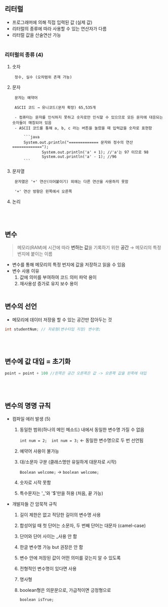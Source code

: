 ## 리터럴

- 프로그래머에 의해 직접 입력된 값 (실제 값)
- 리터럴의 종류에 따라 사용할 수 있는 연산자가 다름
- 리터럴 값을 산술연산 가능
<br><br>
### 리터럴의 종류 (4)
1. 숫자

        정수, 실수 (오차범위 존재 가능)
        
2. 문자

        문자는 예약어

        ASCII 코드 → 유니코드(문자 확장) 65,535개

        - 컴퓨터는 문자를 인식하지 못하고 숫자로만 인식할 수 있으므로 모든 문자에 대응되는 숫자들이 매칭되어 있음
        - ASCII 코드를 통해 a, b, c 라는 버튼을 눌렀을 때 입력값을 숫자로 표현함

            ```java
            System.out.println("============= 문자와 정수의 연산 =============");
            		System.out.println('a' + 1); //'a'는 97 이므로 98
            		System.out.println('a' - 1); //96
            ```
3. 문자열

        문자열은 '+' 연산(이어붙이기) 외에는 다른 연산을 사용하지 못함

        '+' 연산 방향은 왼쪽에서 오른쪽


4. 논리

<br><br>
## 변수

> 메모리(RAM)에 시간에 따라 **변하는 값**을 기록하기 위한 **공간** → 메모리의 특정 번지에 붙이는 이름

- 변수를 통해 메모리의 특정 번지에 값을 저장하고 읽을 수 있음
- 변수 사용 이유
    1. 값에 의미를 부여하여 코드 의미 파악 용이
    2.  재사용성 증가로 유지 보수 용이
<br><br>
## 변수의 선언

- 메모리에 데이터 저장을 할 수 있는 공간만 잡아두는 것

```java
int studentNum; // 자료형(변수타입 지정) 변수명;
```
<br><br>
## 변수에 값 대입 = 초기화

```java
point = point + 100 //왼쪽은 공간 오른쪽은 값 -> 오른쪽 값을 왼쪽에 대입
```
<br><br>
## 변수의 명명 규칙

- 컴파일 에러 발생 (5)
    1. 동일한 범위(하나의 메인 메소드) 내에서 동일한 변수명 가질 수 없음

        `int num = 2;  int num = 3;`   ←  동일한 변수명으로 두 번 선언됨

    2. 예약어 사용이 불가능 
        

    3. 대/소문자 구분 (클래스명만 유일하게 대문자로 시작)

        `Boolean welcome;` → `boolean welcome;`

    4. 숫자로 시작 못함
    5. 특수문자는 '_'와 '$'만을 허용 (처음, 끝 가능)

- 개발자들 간 암묵적 규칙
    1. 길이 제한은 없고 적당한 길이의 변수명 사용
    2. 합성어일 때 첫 단어는 소문자, 두 번째 단어는 대문자 (camel-case)
    3. 단어와 단어 사이는 _사용 안 함
    4. 한글 변수명 가능 but 권장은 안 함
    5. 변수 안에 저장된 값이 어떤 의미를 갖는지 알 수 있도록
    6. 전형적인 변수명이 있다면 사용
    7. 명사형
    8. boolean형은 의문문으로, 가급적이면 긍정형으로

        `boolean isTrue;`
